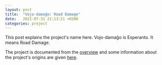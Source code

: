 ```yaml
---
layout: post
title:  "Vojo-damaĝo: Road Damage" 
date:   2021-07-31 21:13:21 +0200
categories: project
---
```

This post explains the project's name here. Vojo-damaĝo is Esperanto. It means Road Damage.

The project is documented from the [overview](/overview/) and some information about the project's origins are given [here](/about/).
